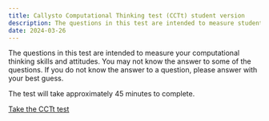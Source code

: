 ```yaml
---
title: Callysto Computational Thinking test (CCTt) student version
description: The questions in this test are intended to measure students computational thinking skills and attitudes.
date: 2024-03-26
---
```

The questions in this test are intended to measure your computational thinking skills and attitudes. You may not know the answer to some of the questions. If you do not know the answer to a question, please answer with your best guess.

The test will take approximately 45 minutes to complete.

<a href="Resource_Callysto-CTt_Instrument_Student_version-1.pdf" target="_blank">Take the CCTt test</a>